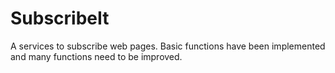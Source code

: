 # SubscribeIt
A services to subscribe web pages. Basic functions have been implemented and many functions need to be improved.
